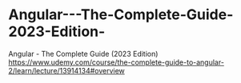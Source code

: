 # Angular---The-Complete-Guide-2023-Edition-
Angular - The Complete Guide (2023 Edition)
https://www.udemy.com/course/the-complete-guide-to-angular-2/learn/lecture/13914134#overview
